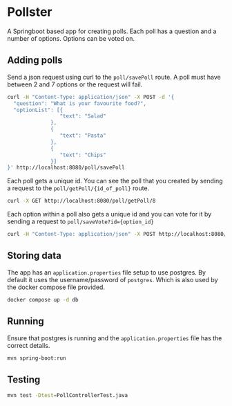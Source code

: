 # Pollster
A Springboot based app for creating polls. Each poll has a question and a number of options. Options can be voted on.

## Adding polls
Send a json request using curl to the `poll/savePoll` route. A poll must have between 2 and 7 options or the request will fail.

```bash
curl -H "Content-Type: application/json" -X POST -d '{
  "question": "What is your favourite food?",
  "optionList": [{
                 "text": "Salad"
              },
              {
                 "text": "Pasta"
              },
              {
                 "text": "Chips"
              }]
}' http://localhost:8080/poll/savePoll
```

Each poll gets a unique id. You can see the poll that you created by sending a request to the `poll/getPoll/{id_of_poll}` route.

```bash
curl -X GET http://localhost:8080/poll/getPoll/8
```

Each option within a poll also gets a unique id and you can vote for it by sending a request to `poll/saveVote?id={option_id}`

```bash
curl -H "Content-Type: application/json" -X POST http://localhost:8080/poll/saveVote?id=8
```

## Storing data
The app has an `application.properties` file setup to use postgres. By default it uses the username/password of `postgres`. Which is also used by the docker compose file provided.

```bash
docker compose up -d db
```

## Running
Ensure that postgres is running and the `application.properties` file has the correct details.
```bash
mvn spring-boot:run
```

## Testing
```bash
mvn test -Dtest=PollControllerTest.java
```